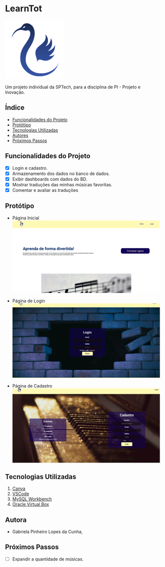 # LearnTot
![OilSense](web/public/assets/imgs/logo.png)
<p> Um projeto individual da SPTech, para a disciplina de PI - Projeto e Inovação. </p>

## Índice
- <a href="#funcionalidades-do-projeto"> Funcionalidades do Projeto </a>
- <a href="#protótipo"> Protótipo </a> 
- <a href="#tecnologias-utilizadas"> Tecnologias Utilizadas </a> 
- <a href="#autores"> Autores </a> 
- <a href="#próximos-passos"> Próximos Passos </a>

## Funcionalidades do Projeto
- [x] Login e cadastro.
- [x] Armazenamento dos dados no banco de dados.
- [x] Exibir dashboards com dados do BD.
- [x] Mostrar traduções das minhas músicas favoritas.
- [x] Comentar e avaliar as traduções

## Protótipo
- Página Inicial
![Página Home](design/index.png)

- Página de Login
![Página de Login](design/login.png)

- Página de Cadastro
![Página de Cadastro](design/cadastro.png)

## Tecnologias Utilizadas
1. [Canva](https://www.canva.com/pt_br/)
2. [VSCode](https://code.visualstudio.com)
3. [MySQL Workbench](https://www.mysql.com/products/workbench/)
4. [Oracle Virtual Box](https://www.virtualbox.org/wiki/Downloads)
   

## Autora
- Gabriela Pinheiro Lopes da Cunha, 

## Próximos Passos
- [ ] Expandir a quantidade de músicas.
